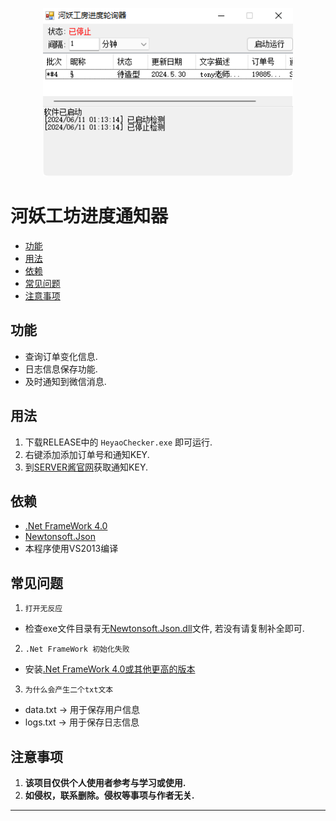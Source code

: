 <p align="center"><img src="https://raw.githubusercontent.com/DouchChunFeng/HeyaoChecker/main/README_form.png" width="400" alt="图片预览"></p>

# 河妖工坊进度通知器
- [功能](#gn)
- [用法](#yf)
- [依赖](#yl)
- [常见问题](#cjwt)
- [注意事项](#zysx)

<a name="gn"></a>
## 功能

- 查询订单变化信息.
- 日志信息保存功能.
- 及时通知到微信消息.

<a name="yf"></a>
## 用法

1. 下载RELEASE中的 `HeyaoChecker.exe` 即可运行.
2. 右键添加添加订单号和通知KEY.
3. 到[SERVER酱官网](https://sct.ftqq.com)获取通知KEY.

<a name="yl"></a>
## 依赖

* [.Net FrameWork 4.0](https://referencesource.microsoft.com)
* [Newtonsoft.Json](https://github.com/JamesNK/Newtonsoft.Json)
* 本程序使用VS2013编译

<a name="cjwt"></a>
## 常见问题

1. `打开无反应`
- 检查exe文件目录有无[Newtonsoft.Json.dll](https://github.com/JamesNK/Newtonsoft.Json/releases?page=4)文件, 若没有请复制补全即可.

2. `.Net FrameWork 初始化失败`
- 安装[.Net FrameWork 4.0或其他更高的版本](https://www.microsoft.com/zh-cn/download/details.aspx?id=17718)

3. `为什么会产生二个txt文本`
- data.txt -> 用于保存用户信息
- logs.txt -> 用于保存日志信息

<a name="zysx"></a>
## 注意事项

1. **该项目仅供个人使用者参考与学习或使用.**
2. **如侵权，联系删除。侵权等事项与作者无关.**

---